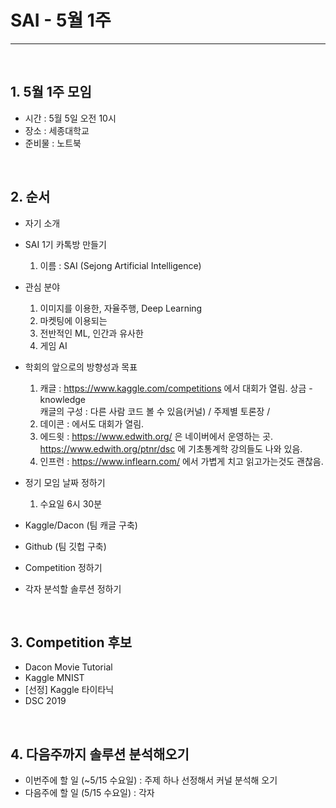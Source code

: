 # SAI - 5월 1주

<hr>
<br>

## 1. 5월 1주 모임
 - 시간 : 5월 5일 오전 10시
 - 장소 : 세종대학교
 - 준비물 : 노트북
 
 <br>

## 2. 순서
 - 자기 소개
 - SAI 1기 카톡방 만들기
   1. 이름 : SAI (Sejong Artificial Intelligence)
 - 관심 분야
   1. 이미지를 이용한, 자율주행, Deep Learning
   2. 마켓팅에 이용되는
   3. 전반적인 ML, 인간과 유사한
   4. 게임 AI
 - 학회의 앞으로의 방향성과 목표
   1. 캐글   : https://www.kaggle.com/competitions 에서 대회가 열림. 상금 - knowledge
   <br>캐글의 구성 : 다른 사람 코드 볼 수 있음(커널) / 주제별 토론장 / 
   2. 데이콘 : 에서도 대회가 열림.
   3. 에드윗 : https://www.edwith.org/ 은 네이버에서 운영하는 곳.
   <br>https://www.edwith.org/ptnr/dsc 에 기초통계학 강의들도 나와 있음.
   4. 인프런 : https://www.inflearn.com/ 에서 가볍게 치고 읽고가는것도 괜찮음.
   
 - 정기 모임 날짜 정하기
   1. 수요일 6시 30분
 - Kaggle/Dacon (팀 캐글 구축)
 - Github (팀 깃헙 구축)
 - Competition 정하기
 - 각자 분석할 솔루션 정하기
 
 <br>
 
## 3. Competition 후보
 - Dacon Movie Tutorial
 - Kaggle MNIST
 - [선정] Kaggle 타이타닉
 - DSC 2019
 
 <br>
 
## 4. 다음주까지 솔루션 분석해오기
 - 이번주에 할 일 (~5/15 수요일) : 주제 하나 선정해서 커널 분석해 오기
 - 다음주에 할 일 (5/15 수요일) : 각자 
